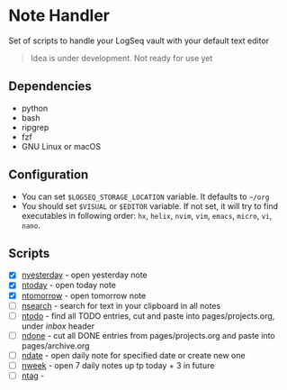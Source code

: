 # Note Handler

Set of scripts to handle your LogSeq vault with your default text editor

> Idea is under development. Not ready for use yet

## Dependencies

- python
- bash
- ripgrep
- fzf
- GNU Linux or macOS

## Configuration

- You can set `$LOGSEQ_STORAGE_LOCATION` variable. It defaults to `~/org`
- You should set `$VISUAL` or `$EDITOR` variable. If not set, it will try to find executables in following order: `hx`, `helix`, `nvim`, `vim`, `emacs`, `micro`, `vi`, `nano`.

## Scripts

- [x] [nyesterday](nyesterday) - open yesterday note
- [x] [ntoday](ntoday) - open today note
- [x] [ntomorrow](ntomorrow) - open tomorrow note
- [ ] [nsearch](nsearch) - search for text in your clipboard in all notes
- [ ] [ntodo](ntodo) - find all TODO entries, cut and paste into pages/projects.org, under _inbox_ header
- [ ] [ndone](ndone) - cut all DONE entries from pages/projects.org and paste into pages/archive.org
- [ ] [ndate](ndate) - open daily note for specified date or create new one
- [ ] [nweek](nweek) - open 7 daily notes up tp today + 3 in future
- [ ] [ntag](ntag) -
